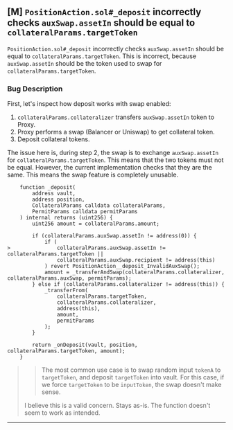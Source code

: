 ## [M] `PositionAction.sol#_deposit` incorrectly checks `auxSwap.assetIn` should be equal to `collateralParams.targetToken`

`PositionAction.sol#_deposit` incorrectly checks `auxSwap.assetIn` should be equal to `collateralParams.targetToken`. This is incorrect, because `auxSwap.assetIn` should be the token used to swap for `collateralParams.targetToken`.

### Bug Description

First, let's inspect how deposit works with swap enabled:

1. `collateralParams.collateralizer` transfers `auxSwap.assetIn` token to Proxy.
2. Proxy performs a swap (Balancer or Uniswap) to get collateral token.
3. Deposit collateral tokens.

The issue here is, during step 2, the swap is to exchange `auxSwap.assetIn` for `collateralParams.targetToken`. This means that the two tokens must not be equal. However, the current implementation checks that they are the same. This means the swap feature is completely unusable.

```solidity
    function _deposit(
        address vault,
        address position,
        CollateralParams calldata collateralParams,
        PermitParams calldata permitParams
    ) internal returns (uint256) {
        uint256 amount = collateralParams.amount;

        if (collateralParams.auxSwap.assetIn != address(0)) {
            if (
>               collateralParams.auxSwap.assetIn != collateralParams.targetToken ||
                collateralParams.auxSwap.recipient != address(this)
            ) revert PositionAction__deposit_InvalidAuxSwap();
            amount = _transferAndSwap(collateralParams.collateralizer, collateralParams.auxSwap, permitParams);
        } else if (collateralParams.collateralizer != address(this)) {
            _transferFrom(
                collateralParams.targetToken,
                collateralParams.collateralizer,
                address(this),
                amount,
                permitParams
            );
        }

        return _onDeposit(vault, position, collateralParams.targetToken, amount);
    }
```


>
> > The most common use case is to swap random input `tokenA` to `targetToken`, and deposit `targetToken` into vault. For this case, if we force `targetToken` to be `inputToken`, the swap doesn't make sense.
>
> I believe this is a valid concern. Stays as-is. The function doesn't seem to work as intended.

***

